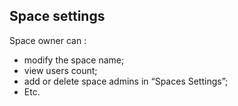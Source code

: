 ## Space settings

Space owner can :
- modify the space name; 
- view users count;
- add or delete space admins in “Spaces Settings”;
- Etc.

